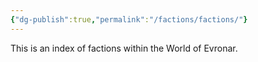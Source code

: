```yaml
---
{"dg-publish":true,"permalink":"/factions/factions/"}
---
```



This is an index of factions within the World of Evronar.